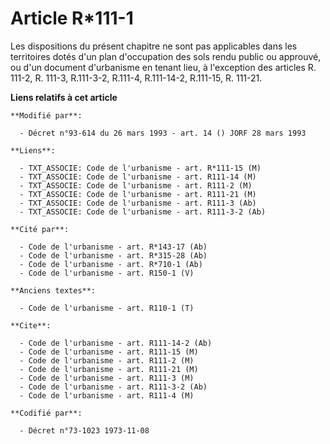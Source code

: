 # Article R*111-1

Les dispositions du présent chapitre ne sont pas applicables dans les territoires dotés d'un plan d'occupation des sols rendu
public ou approuvé, ou d'un document d'urbanisme en tenant lieu, à l'exception des articles R. 111-2, R. 111-3, R.111-3-2,
R.111-4, R.111-14-2, R.111-15, R. 111-21.

**Liens relatifs à cet article**

	**Modifié par**:

	  - Décret n°93-614 du 26 mars 1993 - art. 14 () JORF 28 mars 1993

	**Liens**:

	  - TXT_ASSOCIE: Code de l'urbanisme - art. R*111-15 (M)
	  - TXT_ASSOCIE: Code de l'urbanisme - art. R111-14 (M)
	  - TXT_ASSOCIE: Code de l'urbanisme - art. R111-2 (M)
	  - TXT_ASSOCIE: Code de l'urbanisme - art. R111-21 (M)
	  - TXT_ASSOCIE: Code de l'urbanisme - art. R111-3 (Ab)
	  - TXT_ASSOCIE: Code de l'urbanisme - art. R111-3-2 (Ab)

	**Cité par**:

	  - Code de l'urbanisme - art. R*143-17 (Ab)
	  - Code de l'urbanisme - art. R*315-28 (Ab)
	  - Code de l'urbanisme - art. R*710-1 (Ab)
	  - Code de l'urbanisme - art. R150-1 (V)

	**Anciens textes**:

	  - Code de l'urbanisme - art. R110-1 (T)

	**Cite**:

	  - Code de l'urbanisme - art. R111-14-2 (Ab)
	  - Code de l'urbanisme - art. R111-15 (M)
	  - Code de l'urbanisme - art. R111-2 (M)
	  - Code de l'urbanisme - art. R111-21 (M)
	  - Code de l'urbanisme - art. R111-3 (M)
	  - Code de l'urbanisme - art. R111-3-2 (Ab)
	  - Code de l'urbanisme - art. R111-4 (M)

	**Codifié par**:

	  - Décret n°73-1023 1973-11-08
